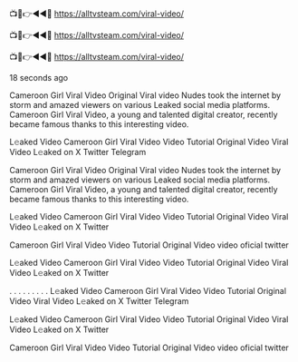 
📺📱👉◄◄🔴  https://alltvsteam.com/viral-video/

📺📱👉◄◄🔴  https://alltvsteam.com/viral-video/

📺📱👉◄◄🔴  https://alltvsteam.com/viral-video/

18 seconds ago

Cameroon Girl Viral Video Original Viral video Nudes took the internet by storm and amazed viewers on various Leaked social media platforms. Cameroon Girl Viral Video, a young and talented digital creator, recently became famous thanks to this interesting video.

L𝚎aked Video Cameroon Girl Viral Video Video Tutorial Original Video Viral Video L𝚎aked on X Twitter Telegram

Cameroon Girl Viral Video Original Viral video Nudes took the internet by storm and amazed viewers on various Leaked social media platforms. Cameroon Girl Viral Video, a young and talented digital creator, recently became famous thanks to this interesting video.

L𝚎aked Video Cameroon Girl Viral Video Video Tutorial Original Video Viral Video L𝚎aked on X Twitter

Cameroon Girl Viral Video Video Tutorial Original Video video oficial twitter

L𝚎aked Video Cameroon Girl Viral Video Video Tutorial Original Video Viral Video L𝚎aked on X Twitter

. . . . . . . . . L𝚎aked Video Cameroon Girl Viral Video Video Tutorial Original Video Viral Video L𝚎aked on X Twitter Telegram

L𝚎aked Video Cameroon Girl Viral Video Video Tutorial Original Video Viral Video L𝚎aked on X Twitter

Cameroon Girl Viral Video Video Tutorial Original Video video oficial twitter

